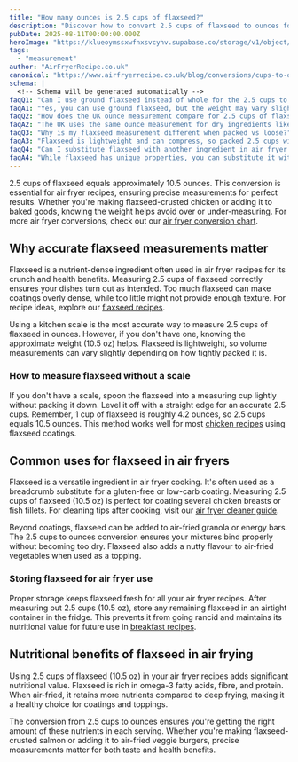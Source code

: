 ```yaml
---
title: "How many ounces is 2.5 cups of flaxseed?"
description: "Discover how to convert 2.5 cups of flaxseed to ounces for perfect air fryer recipes. Get accurate measurements and cooking tips here!"
pubDate: 2025-08-11T00:00:00.000Z
heroImage: "https://klueoymssxwfnxsvcyhv.supabase.co/storage/v1/object/public/Shmucket/how-many-ounces-is-2-5-cups-of-flaxseed.webp"
tags:
  - "measurement"
author: "AirFryerRecipe.co.uk"
canonical: "https://www.airfryerrecipe.co.uk/blog/conversions/cups-to-ounces/how-many-ounces-is-2-5-cups-of-flaxseed"
schema: |
  <!-- Schema will be generated automatically -->
faqQ1: "Can I use ground flaxseed instead of whole for the 2.5 cups to ounces conversion?"
faqA1: "Yes, you can use ground flaxseed, but the weight may vary slightly. While 2.5 cups of whole flaxseed equals about 10.5 ounces, ground flaxseed might be slightly denser. It's best to weigh it for accuracy, especially in air fryer recipes where texture matters."
faqQ2: "How does the UK ounce measurement compare for 2.5 cups of flaxseed?"
faqA2: "The UK uses the same ounce measurement for dry ingredients like flaxseed. So 2.5 cups of flaxseed is still approximately 10.5 ounces in UK measurements. This makes converting 2.5 cups of flaxseed to oz UK straightforward for air fryer cooking."
faqQ3: "Why is my flaxseed measurement different when packed vs loose?"
faqA3: "Flaxseed is lightweight and can compress, so packed 2.5 cups will weigh more than loosely measured cups. For consistent results in air fryer recipes, always measure flaxseed the same way - either lightly spooned or gently packed."
faqQ4: "Can I substitute flaxseed with another ingredient in air fryer recipes?"
faqA4: "While flaxseed has unique properties, you can substitute it with almond flour or breadcrumbs in some recipes. However, the 2.5 cups to ounces conversion won't apply to these substitutes as they have different densities. Always check specific conversions for alternative ingredients."
---
```

<p>2.5 cups of flaxseed equals approximately 10.5 ounces. This conversion is essential for air fryer recipes, ensuring precise measurements for perfect results. Whether you're making flaxseed-crusted chicken or adding it to baked goods, knowing the weight helps avoid over or under-measuring. For more air fryer conversions, check out our <a href=https://www.airfryerrecipe.co.uk/air-fryer-conversion-chart>air fryer conversion chart</a>.</p>  

<h2>Why accurate flaxseed measurements matter</h2>  
<p>Flaxseed is a nutrient-dense ingredient often used in air fryer recipes for its crunch and health benefits. Measuring 2.5 cups of flaxseed correctly ensures your dishes turn out as intended. Too much flaxseed can make coatings overly dense, while too little might not provide enough texture. For recipe ideas, explore our <a href=https://www.airfryerrecipe.co.uk/recipes>flaxseed recipes</a>.</p>  

<p>Using a kitchen scale is the most accurate way to measure 2.5 cups of flaxseed in ounces. However, if you don't have one, knowing the approximate weight (10.5 oz) helps. Flaxseed is lightweight, so volume measurements can vary slightly depending on how tightly packed it is.</p>  

<h3>How to measure flaxseed without a scale</h3>  
<p>If you don't have a scale, spoon the flaxseed into a measuring cup lightly without packing it down. Level it off with a straight edge for an accurate 2.5 cups. Remember, 1 cup of flaxseed is roughly 4.2 ounces, so 2.5 cups equals 10.5 ounces. This method works well for most <a href=https://www.airfryerrecipe.co.uk/recipe-category/chicken>chicken recipes</a> using flaxseed coatings.</p>  

<h2>Common uses for flaxseed in air fryers</h2>  
<p>Flaxseed is a versatile ingredient in air fryer cooking. It's often used as a breadcrumb substitute for a gluten-free or low-carb coating. Measuring 2.5 cups of flaxseed (10.5 oz) is perfect for coating several chicken breasts or fish fillets. For cleaning tips after cooking, visit our <a href=https://www.airfryerrecipe.co.uk/air-fryer-cleaner>air fryer cleaner guide</a>.</p>  

<p>Beyond coatings, flaxseed can be added to air-fried granola or energy bars. The 2.5 cups to ounces conversion ensures your mixtures bind properly without becoming too dry. Flaxseed also adds a nutty flavour to air-fried vegetables when used as a topping.</p>  

<h3>Storing flaxseed for air fryer use</h3>  
<p>Proper storage keeps flaxseed fresh for all your air fryer recipes. After measuring out 2.5 cups (10.5 oz), store any remaining flaxseed in an airtight container in the fridge. This prevents it from going rancid and maintains its nutritional value for future use in <a href=https://www.airfryerrecipe.co.uk/recipe-category/breakfast>breakfast recipes</a>.</p>  

<h2>Nutritional benefits of flaxseed in air frying</h2>  
<p>Using 2.5 cups of flaxseed (10.5 oz) in your air fryer recipes adds significant nutritional value. Flaxseed is rich in omega-3 fatty acids, fibre, and protein. When air-fried, it retains more nutrients compared to deep frying, making it a healthy choice for coatings and toppings.</p>  

<p>The conversion from 2.5 cups to ounces ensures you're getting the right amount of these nutrients in each serving. Whether you're making flaxseed-crusted salmon or adding it to air-fried veggie burgers, precise measurements matter for both taste and health benefits.</p>
